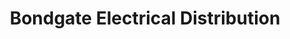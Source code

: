 ---
title: "Bondgate Electrical Distribution"
url: /bishop-auckland/bondgate-electrical-distribution/
shop: electrical
---